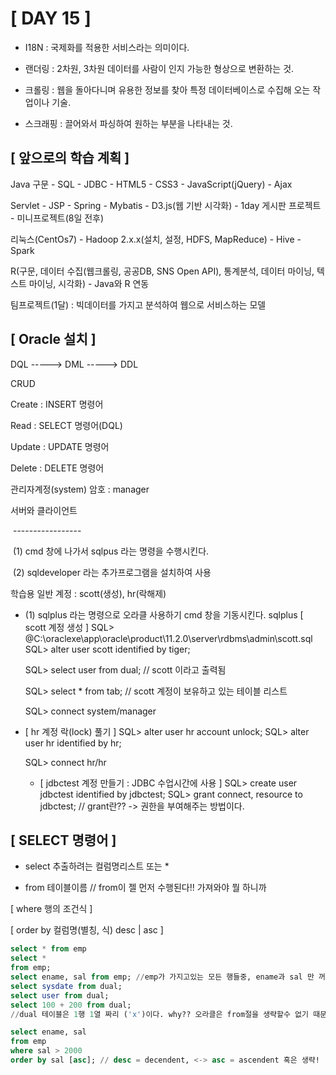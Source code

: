 # [ DAY 15 ]



- I18N : 국제화를 적용한 서비스라는 의미이다.

- 랜더링 : 2차원, 3차원 데이터를 사람이 인지 가능한 형상으로 변환하는 것.

- 크롤링 : 웹을 돌아다니며 유용한 정보를 찾아 특정 데이터베이스로 수집해 오는 작업이나 기술.

- 스크래핑 : 끌어와서 파싱하여 원하는 부분을 나타내는 것.



## [ 앞으로의 학습 계획 ]

Java 구문 - SQL - JDBC - HTML5 - CSS3 - JavaScript(jQuery) - Ajax

Servlet - JSP - Spring  - Mybatis - D3.js(웹 기반 시각화) - 1day 게시판 프로젝트 - 미니프로젝트(8일 전후)

리눅스(CentOs7) - Hadoop 2.x.x(설치, 설정, HDFS, MapReduce) - Hive - Spark

R(구문, 데이터 수집(웹크롤링, 공공DB, SNS Open API), 통계분석, 데이터 마이닝, 텍스트 마이닝, 시각화)  - Java와 R 연동

팀프로젝트(1달) : 빅데이터를 가지고 분석하여 웹으로 서비스하는 모델



## [ Oracle 설치 ]

DQL -----> DML -----> DDL

CRUD

Create : INSERT 명령어

Read : SELECT 명령어(DQL)

Update : UPDATE 명령어

Delete : DELETE 명령어



관리자계정(system) 암호 : manager

서버와 클라이언트

​			-----------------

​			(1) cmd 창에 나가서 sqlpus 라는 명령을 수행시킨다.

​			(2) sqldeveloper 라는 추가프로그램을 설치하여 사용

학습용 일반 계정 : scott(생성), hr(락해제)



   - (1) sqlplus 라는 명령으로 오라클 사용하기 
     cmd 창을 기동시킨다.
     sqlplus 
     [ scott 계정 생성 ]
     SQL> @C:\oraclexe\app\oracle\product\11.2.0\server\rdbms\admin\scott.sql
     SQL> alter user scott identified by tiger;

     SQL> select user from dual;	// scott 이라고 출력됨

     SQL> select * from tab;	// scott 계정이 보유하고 있는 테이블 리스트

     SQL> connect system/manager

     

- [ hr 계정 락(lock) 풀기 ]
  SQL> alter user hr account unlock;
  SQL> alter user hr identified by hr;

  SQL> connect hr/hr

  
  - [ jdbctest 계정 만들기 : JDBC 수업시간에 사용 ]
    SQL> create user jdbctest identified by jdbctest;
    SQL> grant connect, resource to jdbctest;		// grant란?? -> 권한을 부여해주는 방법이다.



## [ SELECT 명령어 ]

- select 추출하려는 컬럼명리스트 또는 *

- from 테이블이름	// from이 젤 먼저 수행된다!! 가져와야 뭘 하니까

[ where 행의 조건식 ]

[ order by 컬럼명(별칭, 식) desc | asc ]

```sql
select * from emp
select *
from emp;
select ename, sal from emp;	//emp가 가지고있는 모든 행들중, ename과 sal 만 꺼내라.
select sysdate from dual;
select user from dual;
select 100 + 200 from dual;
//dual 테이블은 1행 1열 짜리 ('x')이다. why?? 오라클은 from절을 생략할수 없기 때문이다.

select ename, sal
from emp
where sal > 2000
order by sal [asc];	// desc = decendent, <-> asc = ascendent 혹은 생략!
```

